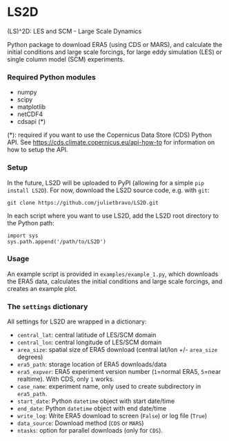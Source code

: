 # LS2D
(LS)^2D: LES and SCM - Large Scale Dynamics

Python package to download ERA5 (using CDS or MARS), and calculate the initial conditions and large scale forcings, for large eddy simulation (LES) or single column model (SCM) experiments.

### Required Python modules
- numpy
- scipy
- matplotlib
- netCDF4
- cdsapi (*)

(*): required if you want to use the Copernicus Data Store (CDS) Python API. See https://cds.climate.copernicus.eu/api-how-to for information on how to setup the API.

### Setup

In the future, LS2D will be uploaded to PyPI (allowing for a simple `pip install LS2D`). For now, download the LS2D source code, e.g. with `git`:

    git clone https://github.com/julietbravo/LS2D.git
    
In each script where you want to use LS2D, add the LS2D root directory to the Python path:

    import sys
    sys.path.append('/path/to/LS2D')
    
### Usage

An example script is provided in `examples/example_1.py`, which downloads the ERA5 data, calculates the initial conditions and large scale forcings, and creates an example plot.

### The `settings` dictionary

All settings for LS2D are wrapped in a dictionary:

- `central_lat`: central latitude of LES/SCM domain
- `central_lon`: central longitude of LES/SCM domain
- `area_size`: spatial size of ERA5 download (central lat/lon +/- `area_size` degrees)
- `era5_path`: storage location of ERA5 downloads/data
- `era5_expver`: ERA5 experiment version number (`1`=normal ERA5, `5`=near realtime). With CDS, only `1` works.
- `case_name`: experiment name, only used to create subdirectory in `era5_path`.
- `start_date`: Python `datetime` object with start date/time
- `end_date`: Python `datetime` object with end date/time
- `write_log`: Write ERA5 download to screen (`False`) or log file (`True`)
- `data_source`: Download method (`CDS` or `MARS`)
- `ntasks`: option for parallel downloads (only for `CDS`).
